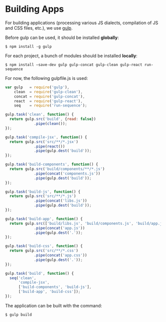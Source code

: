 # Building Apps

For building applications (processing various JS dialects, compilation of JS and CSS files, etc.), we use [gulp](http://gulpjs.com/).

Before gulp can be used, it should be installed **globally**:

    $ npm install -g gulp

For each project, a bunch of modules should be installed **locally**:

    $ npm install —save-dev gulp gulp-concat gulp-clean gulp-react run-sequence

For now, the following gulpfile.js is used:

```js
var gulp   = require('gulp'),
    clean  = require('gulp-clean'),
    concat = require('gulp-concat'),
    react  = require('gulp-react'),
    seq    = require('run-sequence');

gulp.task('clean', function() {
  return gulp.src('build', {read: false})
             .pipe(clean());
});

gulp.task('compile-jsx', function() {
  return gulp.src('src/**/*.jsx')
             .pipe(react())
             .pipe(gulp.dest('build'));
});

gulp.task('build-components', function() {
  return gulp.src('build/components/**/*.js')
             .pipe(concat('components.js'))
             .pipe(gulp.dest('build'));
});

gulp.task('build-js', function() {
  return gulp.src('src/**/*.js')
             .pipe(concat('libs.js'))
             .pipe(gulp.dest('build'));
});

gulp.task('build-app', function() {
  return gulp.src(['build/libs.js', 'build/components.js', 'build/app.js'])
             .pipe(concat('app.js'))
             .pipe(gulp.dest('.'));
});

gulp.task('build-css', function() {
  return gulp.src('src/**/*.css')
             .pipe(concat('app.css'))
             .pipe(gulp.dest('.'));
});

gulp.task('build', function() {
  seq('clean',
      'compile-jsx',
      ['build-components', 'build-js'],
      ['build-app', 'build-css']);
});
```

The application can be built with the command:

    $ gulp build
